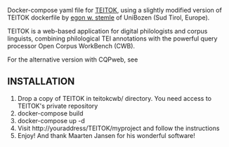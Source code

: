 Docker-compose yaml file for [TEITOK](http://www.teitok.org/index.php?action=home), using a slightly modified version of TEITOK dockerfile by [egon w. stemle](https://gitlab.inf.unibz.it/commul/docker/teitok) of UniBozen (Sud Tirol, Europe).

TEITOK is a web-based application for digital philologists and corpus linguists, combining philological TEI annotations with the powerful query processor Open Corpus WorkBench (CWB).

For the alternative version with CQPweb, see 

## INSTALLATION
1. Drop a copy of TEITOK in teitokcwb/ directory. You need access to TEITOK's private repository
2. docker-compose build
3. docker-compose up -d
4. Visit http://youraddress/TEITOK/myproject and follow the instructions
5. Enjoy! And thank Maarten Jansen for his wonderful software!
